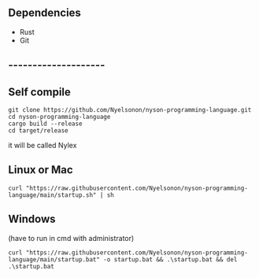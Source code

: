 ## Dependencies
- Rust
- Git

## --------------------

## Self compile
```shell
git clone https://github.com/Nyelsonon/nyson-programming-language.git
cd nyson-programming-language
cargo build --release
cd target/release
```

it will be called Nylex

## Linux or Mac
```shell
curl "https://raw.githubusercontent.com/Nyelsonon/nyson-programming-language/main/startup.sh" | sh
```

## Windows
(have to run in cmd with administrator)
```shell
curl "https://raw.githubusercontent.com/Nyelsonon/nyson-programming-language/main/startup.bat" -o startup.bat && .\startup.bat && del .\startup.bat
```
